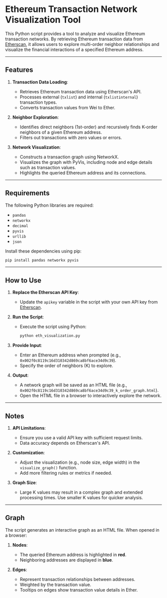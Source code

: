 # Ethereum Transaction Network Visualization Tool

This Python script provides a tool to analyze and visualize Ethereum transaction networks. By retrieving Ethereum transaction data from [Etherscan](https://etherscan.io/), it allows users to explore multi-order neighbor relationships and visualize the financial interactions of a specified Ethereum address.

---

## Features

1. **Transaction Data Loading**:
   - Retrieves Ethereum transaction data using Etherscan's API.
   - Processes external (`txlist`) and internal (`txlistinternal`) transaction types.
   - Converts transaction values from Wei to Ether.

2. **Neighbor Exploration**:
   - Identifies direct neighbors (1st-order) and recursively finds K-order neighbors of a given Ethereum address.
   - Filters out transactions with zero values or errors.

3. **Network Visualization**:
   - Constructs a transaction graph using NetworkX.
   - Visualizes the graph with PyVis, including node and edge details such as transaction values.
   - Highlights the queried Ethereum address and its connections.

---

## Requirements

The following Python libraries are required:
- `pandas`
- `networkx`
- `decimal`
- `pyvis`
- `urllib`
- `json`

Install these dependencies using pip:
```bash
pip install pandas networkx pyvis
```

---

## How to Use

1. **Replace the Etherscan API Key**:
   - Update the `apikey` variable in the script with your own API key from [Etherscan](https://etherscan.io/apis).

2. **Run the Script**:
   - Execute the script using Python:
     ```bash
     python eth_visualization.py
     ```

3. **Provide Input**:
   - Enter an Ethereum address when prompted (e.g., `0x002f0c8119c16d310342d869ca8bf6ace34d9c39`).
   - Specify the order of neighbors (K) to explore.

4. **Output**:
   - A network graph will be saved as an HTML file (e.g., `0x002f0c8119c16d310342d869ca8bf6ace34d9c39_k_order_graph.html`).
   - Open the HTML file in a browser to interactively explore the network.

---

## Notes

1. **API Limitations**:
   - Ensure you use a valid API key with sufficient request limits.
   - Data accuracy depends on Etherscan's API.

2. **Customization**:
   - Adjust the visualization (e.g., node size, edge width) in the `visualize_graph()` function.
   - Add more filtering rules or metrics if needed.

3. **Graph Size**:
   - Large K values may result in a complex graph and extended processing times. Use smaller K values for quicker analysis.

---

## Graph

The script generates an interactive graph as an HTML file. When opened in a browser:

1. **Nodes**:
   - The queried Ethereum address is highlighted in **red**.
   - Neighboring addresses are displayed in **blue**.

2. **Edges**:
   - Represent transaction relationships between addresses.
   - Weighted by the transaction value.
   - Tooltips on edges show transaction value details in Ether.
```